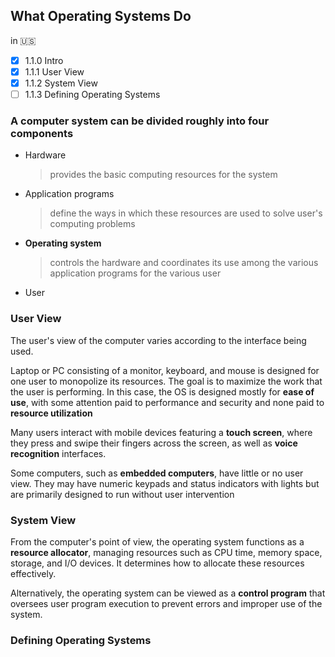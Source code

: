 ## What Operating Systems Do 
in &#x1F1FA;&#x1F1F8;

- [x] 1.1.0 Intro
- [x] 1.1.1 User View
- [x] 1.1.2 System View
- [ ] 1.1.3 Defining Operating Systems 

<!-- &#x1F1F0;&#x1F1F7; 한국  
&#x1F1FA;&#x1F1F8; 미국 -->

### A computer system can be divided roughly into four components
 - Hardware
    
    > provides the basic computing resources for the system

 - Application programs

    > define the ways in which these resources are used to solve user's computing problems
 - **Operating system**
  
    > controls the hardware and coordinates its use among the various application programs for the various user
 - User
  
### User View
The user's view of the computer varies according to the interface being used.

Laptop or PC consisting of a monitor, keyboard, and mouse is designed for one user to monopolize its resources. The goal is to maximize the work that the user is performing. In this case, the OS is designed mostly for **ease of use**, with some attention paid to performance and security and none paid to **resource utilization**

Many users interact with mobile devices featuring a **touch screen**, where they press and swipe their fingers across the screen, as well as **voice recognition** interfaces.

Some computers, such as **embedded computers**, have little or no user view. They may have numeric keypads and status indicators with lights but are primarily designed to run without user intervention

### System View

From the computer's point of view, the operating system functions as a **resource allocator**,
managing resources such as CPU time, memory space, storage, and I/O devices. It determines how to allocate these resources effectively. 

Alternatively, the operating system can be viewed as a **control program** that oversees user program execution to prevent errors and improper use of the system.


### Defining Operating Systems